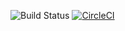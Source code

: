 ![Build Status](https://github.com/habibAbdelgaber/eduSystem/actions/workflows/ci.yml/badge.svg)
[![CircleCI](https://circleci.com/gh/habibAbdelgaber/eduSystem.svg?style=svg)](https://circleci.com/gh/habibAbdelgaber/eduSystem)

